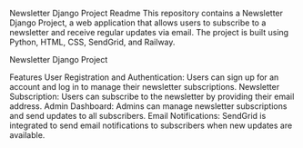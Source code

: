Newsletter Django Project Readme
This repository contains a Newsletter Django Project, a web application that allows users to subscribe to a newsletter and receive regular updates via email. The project is built using Python, HTML, CSS, SendGrid, and Railway.

Newsletter Django Project

Features
User Registration and Authentication: Users can sign up for an account and log in to manage their newsletter subscriptions.
Newsletter Subscription: Users can subscribe to the newsletter by providing their email address.
Admin Dashboard: Admins can manage newsletter subscriptions and send updates to all subscribers.
Email Notifications: SendGrid is integrated to send email notifications to subscribers when new updates are available.
